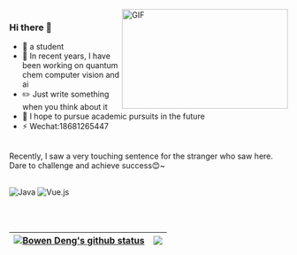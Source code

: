 
<!--
**BonedDeng/BonedDeng** is a ✨ _special_ ✨ repository because its `README.md` (this file) appears on your GitHub profile.

Here are some ideas to get you started:

- 🔭 I’m currently working on ...
- 🌱 I’m currently learning ...
- 👯 I’m looking to collaborate on ...
- 🤔 I’m looking for help with ...
- 💬 Ask me about ...
- 📫 How to reach me: ...
- 😄 Pronouns: ...
- ⚡ Fun fact: ...

-->
<img align="right" alt="GIF" src="https://s1.ax1x.com/2022/04/19/LworCt.gif?raw=true" width="300" height="180" />

### Hi there 👋
- 🌱 a student
- 🔭 In recent years, I have been working on quantum chem computer vision and ai
- ✏️ Just write something when you think about it
- 💪 I hope to pursue academic pursuits in the future
- ⚡ Wechat:18681265447
<br>
Recently, I saw a very touching sentence for the stranger who saw here.
<br>
Dare to challenge and achieve success😊~
<br>
<br>

![Java](https://img.shields.io/badge/Java-1.8-orange?style=flat-square&logo=Java) ![Vue.js](https://img.shields.io/badge/-Vue.js-%232c3e50?style=flat-square&logo=vuedotjs)


<br>
<br>

|<a href="https://github.com/BonedDeng/"><img align="center" src="https://github-readme-stats.vercel.app/api?username=BonedDeng&show_icons=true&include_all_commits=true&hide_border=true" alt="Bowen Deng's github status" /></a>|<a href="https://github.com/BonedDeng"><img align="center" src="https://github-readme-stats.vercel.app/api/top-langs/?username=BonedDeng&layout=compact&theme=buefy&hide_border=true" /></a>|
|--|--|
